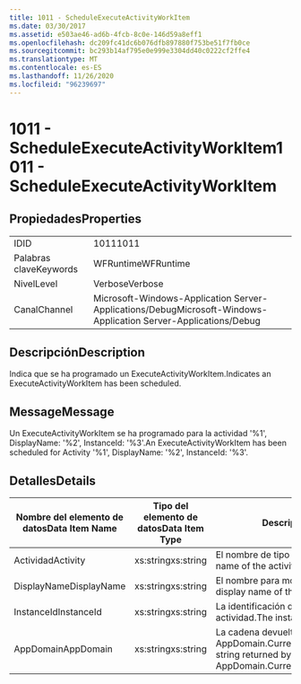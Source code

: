```yaml
---
title: 1011 - ScheduleExecuteActivityWorkItem
ms.date: 03/30/2017
ms.assetid: e503ae46-ad6b-4fcb-8c0e-146d59a8eff1
ms.openlocfilehash: dc209fc41dc6b076dfb897880f753be51f7fb0ce
ms.sourcegitcommit: bc293b14af795e0e999e3304dd40c0222cf2ffe4
ms.translationtype: MT
ms.contentlocale: es-ES
ms.lasthandoff: 11/26/2020
ms.locfileid: "96239697"
---
```

# <a name="1011---scheduleexecuteactivityworkitem"></a><span data-ttu-id="892e0-102">1011 - ScheduleExecuteActivityWorkItem</span><span class="sxs-lookup"><span data-stu-id="892e0-102">1011 - ScheduleExecuteActivityWorkItem</span></span>

## <a name="properties"></a><span data-ttu-id="892e0-103">Propiedades</span><span class="sxs-lookup"><span data-stu-id="892e0-103">Properties</span></span>  
  
|||  
|-|-|  
|<span data-ttu-id="892e0-104">ID</span><span class="sxs-lookup"><span data-stu-id="892e0-104">ID</span></span>|<span data-ttu-id="892e0-105">1011</span><span class="sxs-lookup"><span data-stu-id="892e0-105">1011</span></span>|  
|<span data-ttu-id="892e0-106">Palabras clave</span><span class="sxs-lookup"><span data-stu-id="892e0-106">Keywords</span></span>|<span data-ttu-id="892e0-107">WFRuntime</span><span class="sxs-lookup"><span data-stu-id="892e0-107">WFRuntime</span></span>|  
|<span data-ttu-id="892e0-108">Nivel</span><span class="sxs-lookup"><span data-stu-id="892e0-108">Level</span></span>|<span data-ttu-id="892e0-109">Verbose</span><span class="sxs-lookup"><span data-stu-id="892e0-109">Verbose</span></span>|  
|<span data-ttu-id="892e0-110">Canal</span><span class="sxs-lookup"><span data-stu-id="892e0-110">Channel</span></span>|<span data-ttu-id="892e0-111">Microsoft-Windows-Application Server-Applications/Debug</span><span class="sxs-lookup"><span data-stu-id="892e0-111">Microsoft-Windows-Application Server-Applications/Debug</span></span>|  
  
## <a name="description"></a><span data-ttu-id="892e0-112">Descripción</span><span class="sxs-lookup"><span data-stu-id="892e0-112">Description</span></span>  

 <span data-ttu-id="892e0-113">Indica que se ha programado un ExecuteActivityWorkItem.</span><span class="sxs-lookup"><span data-stu-id="892e0-113">Indicates an ExecuteActivityWorkItem has been scheduled.</span></span>  
  
## <a name="message"></a><span data-ttu-id="892e0-114">Message</span><span class="sxs-lookup"><span data-stu-id="892e0-114">Message</span></span>  

 <span data-ttu-id="892e0-115">Un ExecuteActivityWorkItem se ha programado para la actividad '%1', DisplayName: '%2', InstanceId: '%3'.</span><span class="sxs-lookup"><span data-stu-id="892e0-115">An ExecuteActivityWorkItem has been scheduled for Activity '%1', DisplayName: '%2', InstanceId: '%3'.</span></span>  
  
## <a name="details"></a><span data-ttu-id="892e0-116">Detalles</span><span class="sxs-lookup"><span data-stu-id="892e0-116">Details</span></span>  
  
|<span data-ttu-id="892e0-117">Nombre del elemento de datos</span><span class="sxs-lookup"><span data-stu-id="892e0-117">Data Item Name</span></span>|<span data-ttu-id="892e0-118">Tipo del elemento de datos</span><span class="sxs-lookup"><span data-stu-id="892e0-118">Data Item Type</span></span>|<span data-ttu-id="892e0-119">Descripción</span><span class="sxs-lookup"><span data-stu-id="892e0-119">Description</span></span>|  
|--------------------|--------------------|-----------------|  
|<span data-ttu-id="892e0-120">Actividad</span><span class="sxs-lookup"><span data-stu-id="892e0-120">Activity</span></span>|<span data-ttu-id="892e0-121">xs:string</span><span class="sxs-lookup"><span data-stu-id="892e0-121">xs:string</span></span>|<span data-ttu-id="892e0-122">El nombre de tipo de la actividad.</span><span class="sxs-lookup"><span data-stu-id="892e0-122">The type name of the activity.</span></span>|  
|<span data-ttu-id="892e0-123">DisplayName</span><span class="sxs-lookup"><span data-stu-id="892e0-123">DisplayName</span></span>|<span data-ttu-id="892e0-124">xs:string</span><span class="sxs-lookup"><span data-stu-id="892e0-124">xs:string</span></span>|<span data-ttu-id="892e0-125">El nombre para mostrar de la actividad.</span><span class="sxs-lookup"><span data-stu-id="892e0-125">The display name of the activity.</span></span>|  
|<span data-ttu-id="892e0-126">InstanceId</span><span class="sxs-lookup"><span data-stu-id="892e0-126">InstanceId</span></span>|<span data-ttu-id="892e0-127">xs:string</span><span class="sxs-lookup"><span data-stu-id="892e0-127">xs:string</span></span>|<span data-ttu-id="892e0-128">La identificación de instancia de la actividad.</span><span class="sxs-lookup"><span data-stu-id="892e0-128">The instance id of the activity.</span></span>|  
|<span data-ttu-id="892e0-129">AppDomain</span><span class="sxs-lookup"><span data-stu-id="892e0-129">AppDomain</span></span>|<span data-ttu-id="892e0-130">xs:string</span><span class="sxs-lookup"><span data-stu-id="892e0-130">xs:string</span></span>|<span data-ttu-id="892e0-131">La cadena devuelta por AppDomain.CurrentDomain.FriendlyName.</span><span class="sxs-lookup"><span data-stu-id="892e0-131">The string returned by AppDomain.CurrentDomain.FriendlyName.</span></span>|
